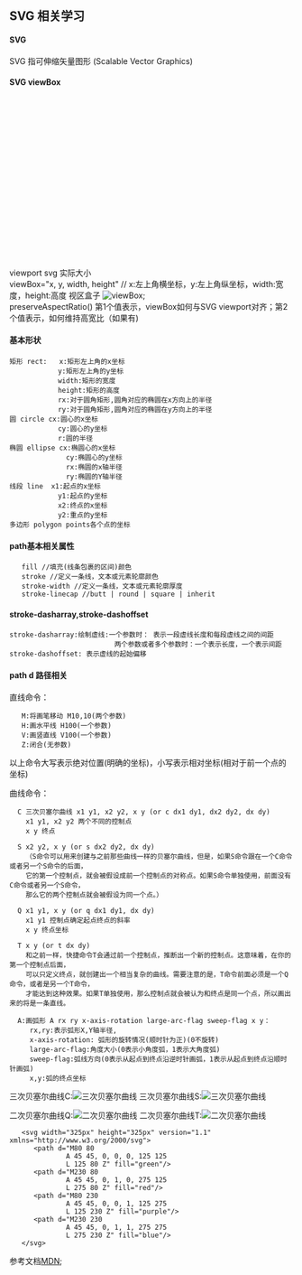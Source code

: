 ## SVG 相关学习
#### SVG
>
  SVG 指可伸缩矢量图形 (Scalable Vector Graphics)
> 
#### SVG viewBox
>
<svg width="500" height="300"></svg>
viewport svg 实际大小
</br>
viewBox="x, y, width, height"  // x:左上角横坐标，y:左上角纵坐标，width:宽度，height:高度
视区盒子
![viewBox](https://github.com/liubin915249126/HTML-CSS-SVG/blob/master/SVG/image/viewbox.gif);
</br> 
preserveAspectRatio()
第1个值表示，viewBox如何与SVG viewport对齐；第2个值表示，如何维持高宽比（如果有)
>
#### 基本形状
>
```
矩形 rect:   x:矩形左上角的x坐标  
            y:矩形左上角的y坐标  
            width:矩形的宽度 
            height:矩形的高度  
            rx:对于圆角矩形,圆角对应的椭圆在x方向上的半径  
            ry:对于圆角矩形,圆角对应的椭圆在y方向上的半径  
圆 circle cx:圆心的x坐标  
            cy:圆心的y坐标  
            r:圆的半径  
椭圆 ellipse cx:椭圆心的x坐标  
              cy:椭圆心的y坐标  
              rx:椭圆的x轴半径   
              ry:椭圆的Y轴半径  
线段 line  x1:起点的x坐标  
            y1:起点的y坐标  
            x2:终点的x坐标  
            y2:重点的y坐标  
多边形 polygon points各个点的坐标
```                                                      
>
#### path基本相关属性
>
```
   fill //填充(线条包裹的区间)颜色 
   stroke //定义一条线，文本或元素轮廓颜色 
   stroke-width //定义一条线，文本或元素轮廓厚度
   stroke-linecap //butt | round | square | inherit
```  
>
#### stroke-dasharray,stroke-dashoffset
>
```
stroke-dasharray:绘制虚线:一个参数时： 表示一段虚线长度和每段虚线之间的间距 
                          两个参数或者多个参数时：一个表示长度，一个表示间距 
stroke-dashoffset: 表示虚线的起始偏移                     
```
>
#### path d 路径相关
>
直线命令：
```
   M:将画笔移动 M10,10(两个参数)
   H:画水平线 H100(一个参数)
   V:画竖直线 V100(一个参数)
   Z:闭合(无参数)
``` 
以上命令大写表示绝对位置(明确的坐标)，小写表示相对坐标(相对于前一个点的坐标)

曲线命令：
```
  C 三次贝塞尔曲线 x1 y1, x2 y2, x y (or c dx1 dy1, dx2 dy2, dx dy)
    x1 y1, x2 y2 两个不同的控制点
    x y 终点

  S x2 y2, x y (or s dx2 dy2, dx dy)
    （S命令可以用来创建与之前那些曲线一样的贝塞尔曲线，但是，如果S命令跟在一个C命令或者另一个S命令的后面，
    它的第一个控制点，就会被假设成前一个控制点的对称点。如果S命令单独使用，前面没有C命令或者另一个S命令，
    那么它的两个控制点就会被假设为同一个点。）

  Q x1 y1, x y (or q dx1 dy1, dx dy)
    x1 y1 控制点确定起点终点的斜率
    x y 终点坐标

  T x y (or t dx dy)
    和之前一样，快捷命令T会通过前一个控制点，推断出一个新的控制点。这意味着，在你的第一个控制点后面，
    可以只定义终点，就创建出一个相当复杂的曲线。需要注意的是，T命令前面必须是一个Q命令，或者是另一个T命令，
    才能达到这种效果。如果T单独使用，那么控制点就会被认为和终点是同一个点，所以画出来的将是一条直线。 

  A:画弧形 A rx ry x-axis-rotation large-arc-flag sweep-flag x y：
     rx,ry:表示弧形X,Y轴半径,
     x-axis-rotation: 弧形的旋转情况(顺时针为正)(0不旋转)
     large-arc-flag:角度大小(0表示小角度弧，1表示大角度弧)  
     sweep-flag:弧线方向(0表示从起点到终点沿逆时针画弧，1表示从起点到终点沿顺时针画弧)
     x,y:弧的终点坐标      
```

三次贝塞尔曲线C:![三次贝塞尔曲线](https://github.com/liubin915249126/HTML-CSS-SVG/blob/master/SVG/image/Cubic_Bezier_Curves.png)
三次贝塞尔曲线S:![三次贝塞尔曲线](https://github.com/liubin915249126/HTML-CSS-SVG/blob/master/SVG/image/ShortCut_Cubic_Bezier.png)

二次贝塞尔曲线Q:![二次贝塞尔曲线](https://github.com/liubin915249126/HTML-CSS-SVG/blob/master/SVG/image/Quadratic_Bezier.png)
二次贝塞尔曲线T:![二次贝塞尔曲线](https://github.com/liubin915249126/HTML-CSS-SVG/blob/master/SVG/image/Shortcut_Quadratic_Bezier.png)

```
   <svg width="325px" height="325px" version="1.1" xmlns="http://www.w3.org/2000/svg">
      <path d="M80 80
              A 45 45, 0, 0, 0, 125 125
              L 125 80 Z" fill="green"/>
      <path d="M230 80
              A 45 45, 0, 1, 0, 275 125
              L 275 80 Z" fill="red"/>
      <path d="M80 230
              A 45 45, 0, 0, 1, 125 275
              L 125 230 Z" fill="purple"/>
      <path d="M230 230
              A 45 45, 0, 1, 1, 275 275
              L 275 230 Z" fill="blue"/>
   </svg> 
```

参考文档[MDN](https://developer.mozilla.org/zh-CN/docs/Web/SVG/Tutorial/Paths);
>
